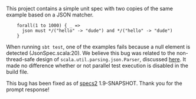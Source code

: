 This project contains a simple unit spec with two copies of the same
example based on a JSON matcher.

        forall(1 to 1000) { _ =>
          json must */("hello" -> "dude") and */("hello" -> "dude")
        }

When running `sbt test`, one of the examples fails because a null
element is detected (JsonSpec.scala:20). We believe this bug was
related to the non-thread-safe design of
`scala.util.parsing.json.Parser`, discussed
[here](https://issues.scala-lang.org/browse/SI-4929). It made no
difference whether or not parallel test execution is disabled in the
build file.

This bug has been fixed as of
[specs2](https://github.com/etorreborre/specs2) 1.9-SNAPSHOT. Thank
you for the prompt response!
